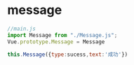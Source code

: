 # message

```js
//main.js
import Message from "./Message.js";
Vue.prototype.Message = Message
```

```js
this.Message({type:sucess,text:'成功'})
```

